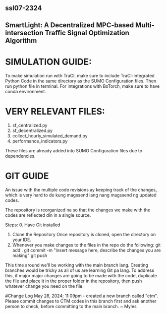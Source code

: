 ## ssl07-2324
## SmartLight: A Decentralized MPC-based Multi-intersection Traffic Signal Optimization Algorithm

# SIMULATION GUIDE:

To make simulation run with TraCI, make sure to include TraCI-integrated Python Code in the same directory as the SUMO Configuration files.
Then run python file in terminal.
For integrations with BoTorch, make sure to have conda environment.


# VERY RELEVANT FILES:

1. sf_centralized.py
2. sf_decentralized.py
3. collect_hourly_simulated_demand.py
4. performance_indicators.py

These files are already added into SUMO Configuration files due to dependencies.


# GIT GUIDE

An issue with the multiple code revisions ay keeping track of the changes, which is very hard to do kung magssend lang nang magssend ng updated codes.

The repository is reorganized na so that the changes we make with the codes are reflected din in a single source. 

Steps:
0. Have Git installed
1. Clone the Repository
    Once repository is cloned, open the directory on your IDE.
2. Whenever you make changes to the files in the repo do the following:
    git add .
    git commit -m "insert message here, describe the changes you are making"
    git push


This time around we'll be working with the main branch lang. Creating branches would be tricky as all of us are learning Git pa lang. To address this, if major major changes are going to be made with the code, duplicate the file and place it in the proper folder in the repository, then push whatever change you need on the file. 

#Change Log
May 28, 2024; 11:09pm - created a new branch called "ctm". Please commit changes to CTM codes in this branch first and ask another person to check, before committing to the main branch. ~ Myles
